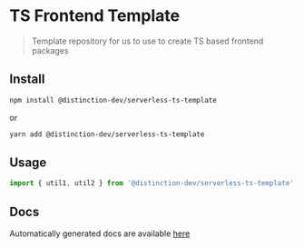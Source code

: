 # TS Frontend Template

> Template repository for us to use to create TS based frontend packages

## Install

```bash
npm install @distinction-dev/serverless-ts-template
```

or

```bash
yarn add @distinction-dev/serverless-ts-template
```

## Usage

```ts
import { util1, util2 } from '@distinction-dev/serverless-ts-template';

```

## Docs

Automatically generated docs are available [here](https://distinction-dev.github.io/serverless-ts-template)
